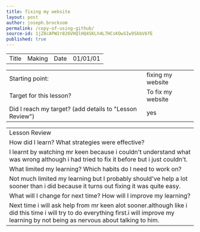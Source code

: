 ```yaml
---
title: fixing my website
layout: post
author: joseph.brocksom
permalink: /copy-of-using-github/
source-id: 1jZ8cAPW2r826VHQlHQ4SKLh4L7HCsKOwSIw9SbbV6fE
published: true
---
```

<table>
  <tr>
    <td>Title</td>
    <td>Making</td>
    <td>Date</td>
    <td>01/01/01</td>
  </tr>
</table>


<table>
  <tr>
    <td>Starting point:</td>
    <td>fixing my website</td>
  </tr>
  <tr>
    <td>Target for this lesson?</td>
    <td>To fix my website</td>
  </tr>
  <tr>
    <td>Did I reach my target? 
(add details to "Lesson Review")</td>
    <td> yes</td>
  </tr>
</table>


<table>
  <tr>
    <td>Lesson Review</td>
  </tr>
  <tr>
    <td>How did I learn? What strategies were effective? </td>
  </tr>
  <tr>
    <td>I learnt by watching mr keen because i couldn't  understand what was wrong although i had tried to fix it before but i just couldn't.</td>
  </tr>
  <tr>
    <td>What limited my learning? Which habits do I need to work on? </td>
  </tr>
  <tr>
    <td>Not much limited my learning but I probably should've help a lot sooner than i did because it turns out fixing it was quite easy.</td>
  </tr>
  <tr>
    <td>What will I change for next time? How will I improve my learning?</td>
  </tr>
  <tr>
    <td>Next time i will ask help from mr keen alot sooner.although like i did this time i will try to do everything first.i will improve my learning by not being as nervous about talking to him.</td>
  </tr>
</table>


